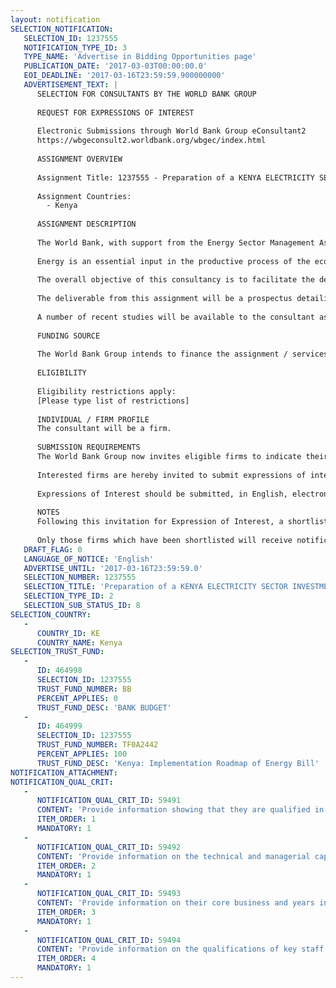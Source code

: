 ```yaml
---
layout: notification
SELECTION_NOTIFICATION: 
   SELECTION_ID: 1237555
   NOTIFICATION_TYPE_ID: 3
   TYPE_NAME: 'Advertise in Bidding Opportunities page'
   PUBLICATION_DATE: '2017-03-03T00:00:00.0'
   EOI_DEADLINE: '2017-03-16T23:59:59.900000000'
   ADVERTISEMENT_TEXT: |
      SELECTION FOR CONSULTANTS BY THE WORLD BANK GROUP
      
      REQUEST FOR EXPRESSIONS OF INTEREST
      
      Electronic Submissions through World Bank Group eConsultant2
      https://wbgeconsult2.worldbank.org/wbgec/index.html
      
      ASSIGNMENT OVERVIEW
      
      Assignment Title: 1237555 - Preparation of a KENYA ELECTRICITY SECTOR INVESTMENT PROSPECTUS FOR 2017-2020
      
      Assignment Countries:
        - Kenya
      
      ASSIGNMENT DESCRIPTION
      
      The World Bank, with support from the Energy Sector Management Assistance Program (ESMAP), is seeking to hire a consulting firm (the Consultant) to assist Ministry of Energy and Petroleum of Government of Kenya in the preparation of a sector investment prospectus for Kenya's electricity sector 2017-2020. 
      
      Energy is an essential input in the productive process of the economy. The Ministry of Energy and Petroleum is mandated to develop and promote energy technologies in the country. The mission of the Ministry of Energy and Petroleum is to facilitate provision of clean, sustainable, affordable, competitive, reliable and secure energy services for national development while protecting the environment. The Ministry's vision is to promote equitable access to quality energy services at least cost while protecting the environment. 
      
      The overall objective of this consultancy is to facilitate the development and publication of Kenya's electricity sector investment plan for the period 2017-2020, to meet the stated goals and objectives on energy provision, as well as adhere to international best practice. 
      
      The deliverable from this assignment will be a prospectus detailing Investment Opportunities across the sector value chain in the following sub-sectors/fields - Geothermal Development, Power Generation, Power Transmission, Power Distribution, Off grid Electrification, Energy Efficiency. The Consultant will, where necessary, highlight and recommended implementation Models for the above Investment Opportunities identified above. The assignment will require consultation workshops with key stakeholders.
      
      A number of recent studies will be available to the consultant as inputs to the development of the prospectus, for example, The National Energy and Petroleum Policy 2016, The Energy Bill 2017, Harmonized Least Cost Medium Term Power Development Plan; 2015-2035 Power Generation and Transmission Master Plan; National Electrification Strategy and Geospatial Plan; Multi-Tier Framework Energy Access Survey; Private-Public Partnership Transmission Framework; Geothermal Concessioning Policy; National Geothermal Strategy; Feed-in Tariffs Policy/ Proposed Energy Auction Strategy; PPP Act and Regulations; Taxation regime; Government medium Term Plans for Vision 2030
      
      FUNDING SOURCE
      
      The World Bank Group intends to finance the assignment / services described below with funding from ESMAP
      
      ELIGIBILITY
      
      Eligibility restrictions apply:
      [Please type list of restrictions]
      
      INDIVIDUAL / FIRM PROFILE
      The consultant will be a firm. 
      
      SUBMISSION REQUIREMENTS
      The World Bank Group now invites eligible firms to indicate their interest in providing the services.  Interested firms must provide information indicating that they are qualified to perform the services (brochures, description of similar assignments, experience in similar conditions, availability of appropriate skills among staff, etc. for firms; CV and cover letter for individuals).  Please note that the EOI should not exceed the 20 pages and total size of all attachments should be less than 5MB.  Consultants may associate to enhance their qualifications.
      
      Interested firms are hereby invited to submit expressions of interest.
      
      Expressions of Interest should be submitted, in English, electronically through World Bank Group eConsultant2 (https://wbgeconsult2.worldbank.org/wbgec/index.html)
      
      NOTES
      Following this invitation for Expression of Interest, a shortlist of qualified firms will be formally invited to submit proposals. Shortlisting and selection will be subject to the availability of funding.
      
      Only those firms which have been shortlisted will receive notification. No debrief will be provided to firms which have not been shortlisted.
   DRAFT_FLAG: 0
   LANGUAGE_OF_NOTICE: 'English'
   ADVERTISE_UNTIL: '2017-03-16T23:59:59.0'
   SELECTION_NUMBER: 1237555
   SELECTION_TITLE: 'Preparation of a KENYA ELECTRICITY SECTOR INVESTMENT PROSPECTUS FOR 2017-2020'
   SELECTION_TYPE_ID: 2
   SELECTION_SUB_STATUS_ID: 8
SELECTION_COUNTRY: 
   - 
      COUNTRY_ID: KE
      COUNTRY_NAME: Kenya
SELECTION_TRUST_FUND: 
   - 
      ID: 464998
      SELECTION_ID: 1237555
      TRUST_FUND_NUMBER: BB
      PERCENT_APPLIES: 0
      TRUST_FUND_DESC: 'BANK BUDGET'
   - 
      ID: 464999
      SELECTION_ID: 1237555
      TRUST_FUND_NUMBER: TF0A2442
      PERCENT_APPLIES: 100
      TRUST_FUND_DESC: 'Kenya: Implementation Roadmap of Energy Bill'
NOTIFICATION_ATTACHMENT: 
NOTIFICATION_QUAL_CRIT: 
   - 
      NOTIFICATION_QUAL_CRIT_ID: 59491
      CONTENT: 'Provide information showing that they are qualified in the field of the assignment.'
      ITEM_ORDER: 1
      MANDATORY: 1
   - 
      NOTIFICATION_QUAL_CRIT_ID: 59492
      CONTENT: 'Provide information on the technical and managerial capabilities of the firm.'
      ITEM_ORDER: 2
      MANDATORY: 1
   - 
      NOTIFICATION_QUAL_CRIT_ID: 59493
      CONTENT: 'Provide information on their core business and years in business.'
      ITEM_ORDER: 3
      MANDATORY: 1
   - 
      NOTIFICATION_QUAL_CRIT_ID: 59494
      CONTENT: 'Provide information on the qualifications of key staff.'
      ITEM_ORDER: 4
      MANDATORY: 1
---
```

